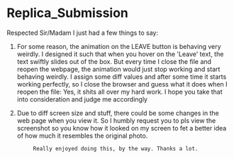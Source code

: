 # Replica_Submission

Respected Sir/Madam I just had a few things to say:

1. For some reason, the animation on the LEAVE button is behaving very weirdly. 
   I designed it such that when you hover on the 'Leave' text, the text swiftly slides out of the box.
   But every time I close the file and reopen the webpage, the animation would just stop working and start behaving weirdly.
   I assign some diff values and after some time it starts working perfectly, so I close the browser and guess what it does when I reopen the file:
   Yes, it shits all over my hard work. I hope you take that into consideration and judge me accordingly
   
2. Due to diff screen size and stuff, there could be some changes in the web page when you view it. So I humbly request you to pls view the screenshot so you 
   know how it looked on my screen to fet a better idea of how much it resembles the original photo.
   
            Really enjoyed doing this, by the way. Thanks a lot.
